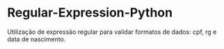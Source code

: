 # Regular-Expression-Python
Utilização de expressão regular para validar formatos de dados: cpf, rg e data de nascimento.
